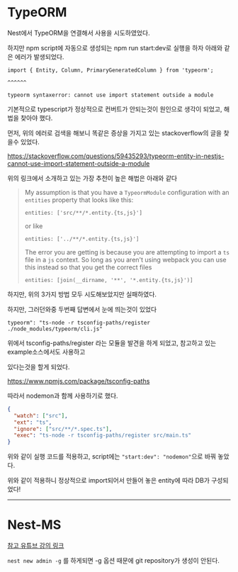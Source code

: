 # TypeORM



Nest에서 TypeORM을 연결해서 사용을 시도하였었다.

하지만 npm script에 자동으로 생성되는 npm run start:dev로 실행을 하자 아래와 같은 에러가 발생되었다.

```shell
import { Entity, Column, PrimaryGeneratedColumn } from 'typeorm';

^^^^^^
```

`typeorm syntaxerror: cannot use import statement outside a module`

기본적으로 typescript가 정상적으로 컨버트가 안되는것이 원인으로 생각이 되었고, 해법을 찾아야 했다.

먼저, 위의 에러로 검색을 해보니 똑같은 증상을 가지고 있는 stackoverflow의 글을 찾을수 있었다.

https://stackoverflow.com/questions/59435293/typeorm-entity-in-nestjs-cannot-use-import-statement-outside-a-module

위의 링크에서 소개하고 있는 가장 추천이 높은 해법은 아래와 같다

> My assumption is that you have a `TypeormModule` configuration with an `entities` property that looks like this:
>
> ```
> entities: ['src/**/*.entity.{ts,js}']
> ```
>
> or like
>
> ```
> entities: ['../**/*.entity.{ts,js}']
> ```
>
> The error you are getting is because you are attempting to import a `ts` file in a `js` context. So long as you aren't using webpack you can use this instead so that you get the correct files
>
> ```
> entities: [join(__dirname, '**', '*.entity.{ts,js}')]
> ```

하지만, 위의 3가지 방법 모두 시도해보았지만 실패하였다.

하지만, 그러던와중 두번째 답변에서 눈에 띄는것이 있었다

```
typeorm": "ts-node -r tsconfig-paths/register ./node_modules/typeorm/cli.js" 
```

위에서 tsconfig-paths/register 라는 모듈을 발견을 하게 되었고, 참고하고 있는 example소스에서도 사용하고 

있다는것을 할게 되었다.

https://www.npmjs.com/package/tsconfig-paths

따라서  nodemon과 함께 사용하기로 했다.

```json
{
  "watch": ["src"],
  "ext": "ts",
  "ignore": ["src/**/*.spec.ts"],
  "exec": "ts-node -r tsconfig-paths/register src/main.ts"
}
```

위와 같이 실행 코드를 적용하고, script에는 `"start:dev": "nodemon"`으로 바꿔 놓았다.



위와 같이 적용하니 정상적으로 import되어서 만들어 놓은 entity에 따라 DB가 구성되었다!



----

# Nest-MS

[참고 유튜브 강의 링크](https://www.youtube.com/watch?v=IsubcKdZPyE&list=PLYnmjTxyfjZrV-N2Qcg4HrDIOvgT81h6G&index=2&t=136s)

`nest new admin -g` 를 하게되면 -g 옵션 때문에 git repository가 생성이 안된다.





























